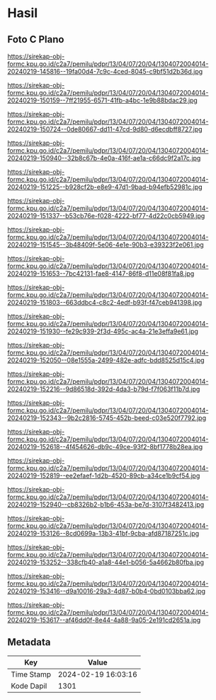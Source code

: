 # Hasil

## Foto C Plano

https://sirekap-obj-formc.kpu.go.id/c2a7/pemilu/pdpr/13/04/07/20/04/1304072004014-20240219-145816--19fa00d4-7c9c-4ced-8045-c9bf51d2b36d.jpg

https://sirekap-obj-formc.kpu.go.id/c2a7/pemilu/pdpr/13/04/07/20/04/1304072004014-20240219-150159--7ff21955-6571-41fb-a4bc-1e9b88bdac29.jpg

https://sirekap-obj-formc.kpu.go.id/c2a7/pemilu/pdpr/13/04/07/20/04/1304072004014-20240219-150724--0de80667-dd11-47cd-9d80-d6ecdbff8727.jpg

https://sirekap-obj-formc.kpu.go.id/c2a7/pemilu/pdpr/13/04/07/20/04/1304072004014-20240219-150940--32b8c67b-4e0a-416f-ae1a-c66dc9f2a17c.jpg

https://sirekap-obj-formc.kpu.go.id/c2a7/pemilu/pdpr/13/04/07/20/04/1304072004014-20240219-151225--b928cf2b-e8e9-47d1-9bad-b94efb52981c.jpg

https://sirekap-obj-formc.kpu.go.id/c2a7/pemilu/pdpr/13/04/07/20/04/1304072004014-20240219-151337--b53cb76e-f028-4222-bf77-4d22c0cb5949.jpg

https://sirekap-obj-formc.kpu.go.id/c2a7/pemilu/pdpr/13/04/07/20/04/1304072004014-20240219-151545--3b48409f-5e06-4e1e-90b3-e39323f2e061.jpg

https://sirekap-obj-formc.kpu.go.id/c2a7/pemilu/pdpr/13/04/07/20/04/1304072004014-20240219-151653--7bc42131-fae8-4147-86f8-d11e08f81fa8.jpg

https://sirekap-obj-formc.kpu.go.id/c2a7/pemilu/pdpr/13/04/07/20/04/1304072004014-20240219-151803--663ddbc4-c8c2-4edf-b93f-f47ceb941398.jpg

https://sirekap-obj-formc.kpu.go.id/c2a7/pemilu/pdpr/13/04/07/20/04/1304072004014-20240219-151930--fe29c939-2f3d-495c-ac4a-21e3effa9e61.jpg

https://sirekap-obj-formc.kpu.go.id/c2a7/pemilu/pdpr/13/04/07/20/04/1304072004014-20240219-152050--08e1555a-2499-482e-adfc-bdd8525d15c4.jpg

https://sirekap-obj-formc.kpu.go.id/c2a7/pemilu/pdpr/13/04/07/20/04/1304072004014-20240219-152216--9d86518d-392d-4da3-b79d-f7f063f11b7d.jpg

https://sirekap-obj-formc.kpu.go.id/c2a7/pemilu/pdpr/13/04/07/20/04/1304072004014-20240219-152343--9b2c2816-5745-452b-beed-c03e520f7792.jpg

https://sirekap-obj-formc.kpu.go.id/c2a7/pemilu/pdpr/13/04/07/20/04/1304072004014-20240219-152618--4f454626-db9c-49ce-93f2-8bf1778b28ea.jpg

https://sirekap-obj-formc.kpu.go.id/c2a7/pemilu/pdpr/13/04/07/20/04/1304072004014-20240219-152819--ee2efaef-1d2b-4520-89cb-a34ce1b9cf54.jpg

https://sirekap-obj-formc.kpu.go.id/c2a7/pemilu/pdpr/13/04/07/20/04/1304072004014-20240219-152940--cb8326b2-b1b6-453a-be7d-3107f3482413.jpg

https://sirekap-obj-formc.kpu.go.id/c2a7/pemilu/pdpr/13/04/07/20/04/1304072004014-20240219-153126--8cd0699a-13b3-41bf-9cba-afd87187251c.jpg

https://sirekap-obj-formc.kpu.go.id/c2a7/pemilu/pdpr/13/04/07/20/04/1304072004014-20240219-153252--338cfb40-a1a8-44e1-b056-5a4662b80fba.jpg

https://sirekap-obj-formc.kpu.go.id/c2a7/pemilu/pdpr/13/04/07/20/04/1304072004014-20240219-153416--d9a10016-29a3-4d87-b0b4-0bd0103bba62.jpg

https://sirekap-obj-formc.kpu.go.id/c2a7/pemilu/pdpr/13/04/07/20/04/1304072004014-20240219-153617--af46dd0f-8e44-4a88-9a05-2e191cd2651a.jpg


## Metadata

| Key        | Value               |
| ---------- | ------------------- |
| Time Stamp | 2024-02-19 16:03:16 |
| Kode Dapil | 1301                |



